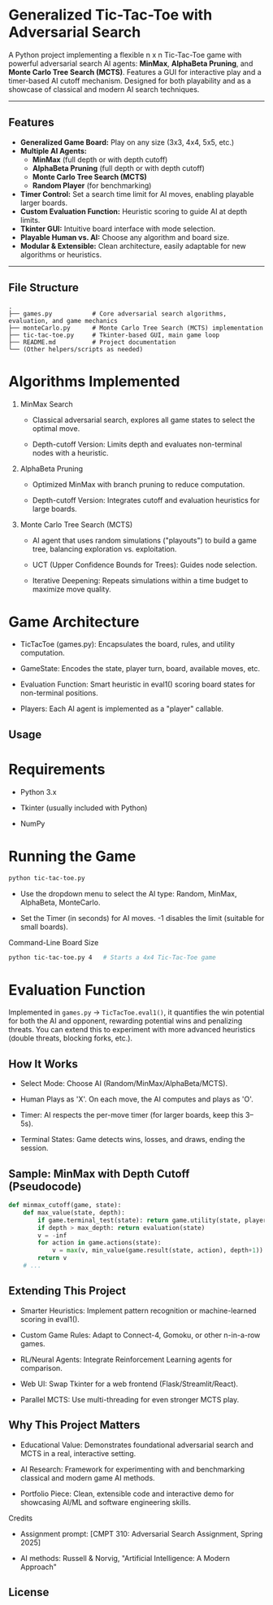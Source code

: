 # Generalized Tic-Tac-Toe with Adversarial Search

A Python project implementing a flexible n x n Tic-Tac-Toe game with powerful adversarial search AI agents: **MinMax**, **AlphaBeta Pruning**, and **Monte Carlo Tree Search (MCTS)**. Features a GUI for interactive play and a timer-based AI cutoff mechanism. Designed for both playability and as a showcase of classical and modern AI search techniques.

---

## Features

- **Generalized Game Board:** Play on any size (3x3, 4x4, 5x5, etc.)
- **Multiple AI Agents:**
  - **MinMax** (full depth or with depth cutoff)
  - **AlphaBeta Pruning** (full depth or with depth cutoff)
  - **Monte Carlo Tree Search (MCTS)**
  - **Random Player** (for benchmarking)
- **Timer Control:** Set a search time limit for AI moves, enabling playable larger boards.
- **Custom Evaluation Function:** Heuristic scoring to guide AI at depth limits.
- **Tkinter GUI:** Intuitive board interface with mode selection.
- **Playable Human vs. AI:** Choose any algorithm and board size.
- **Modular & Extensible:** Clean architecture, easily adaptable for new algorithms or heuristics.

---

## File Structure

```plaintext
.
├── games.py           # Core adversarial search algorithms, evaluation, and game mechanics
├── monteCarlo.py      # Monte Carlo Tree Search (MCTS) implementation
├── tic-tac-toe.py     # Tkinter-based GUI, main game loop
├── README.md          # Project documentation
└── (Other helpers/scripts as needed)
```
# Algorithms Implemented
1. MinMax Search

   - Classical adversarial search, explores all game states to select the optimal move.

   - Depth-cutoff Version: Limits depth and evaluates non-terminal nodes with a heuristic.

2. AlphaBeta Pruning

   - Optimized MinMax with branch pruning to reduce computation.

   - Depth-cutoff Version: Integrates cutoff and evaluation heuristics for large boards.

3. Monte Carlo Tree Search (MCTS)

   - AI agent that uses random simulations ("playouts") to build a game tree, balancing exploration vs. exploitation.

   - UCT (Upper Confidence Bounds for Trees): Guides node selection.

   - Iterative Deepening: Repeats simulations within a time budget to maximize move quality.

# Game Architecture

   - TicTacToe (games.py): Encapsulates the board, rules, and utility computation.

   - GameState: Encodes the state, player turn, board, available moves, etc.

   - Evaluation Function: Smart heuristic in eval1() scoring board states for non-terminal positions.

   - Players: Each AI agent is implemented as a "player" callable.

## Usage
# Requirements

  -  Python 3.x

  - Tkinter (usually included with Python)

  - NumPy

# Running the Game
```sh
python tic-tac-toe.py
```
   - Use the dropdown menu to select the AI type: Random, MinMax, AlphaBeta, MonteCarlo.

   - Set the Timer (in seconds) for AI moves. -1 disables the limit (suitable for small boards).

Command-Line Board Size
```sh
python tic-tac-toe.py 4   # Starts a 4x4 Tic-Tac-Toe game
```
# Evaluation Function

Implemented in ```games.py``` → ```TicTacToe.eval1()```, it quantifies the win potential for both the AI and opponent, rewarding potential wins and penalizing threats. You can extend this to experiment with more advanced heuristics (double threats, blocking forks, etc.).

## How It Works

   - Select Mode: Choose AI (Random/MinMax/AlphaBeta/MCTS).

   - Human Plays as 'X'. On each move, the AI computes and plays as 'O'.

   - Timer: AI respects the per-move timer (for larger boards, keep this 3–5s).

   - Terminal States: Game detects wins, losses, and draws, ending the session.

## Sample: MinMax with Depth Cutoff (Pseudocode)
```python
def minmax_cutoff(game, state):
    def max_value(state, depth):
        if game.terminal_test(state): return game.utility(state, player)
        if depth > max_depth: return evaluation(state)
        v = -inf
        for action in game.actions(state):
            v = max(v, min_value(game.result(state, action), depth+1))
        return v
    # ...

```
## Extending This Project

   - Smarter Heuristics: Implement pattern recognition or machine-learned scoring in eval1().

   - Custom Game Rules: Adapt to Connect-4, Gomoku, or other n-in-a-row games.

  -  RL/Neural Agents: Integrate Reinforcement Learning agents for comparison.

  - Web UI: Swap Tkinter for a web frontend (Flask/Streamlit/React).

  -  Parallel MCTS: Use multi-threading for even stronger MCTS play.

## Why This Project Matters

  -  Educational Value: Demonstrates foundational adversarial search and MCTS in a real, interactive setting.

   - AI Research: Framework for experimenting with and benchmarking classical and modern game AI methods.

   - Portfolio Piece: Clean, extensible code and interactive demo for showcasing AI/ML and software engineering skills.

Credits

   - Assignment prompt: [CMPT 310: Adversarial Search Assignment, Spring 2025]

   - AI methods: Russell & Norvig, "Artificial Intelligence: A Modern Approach"

## License
